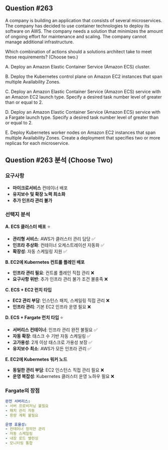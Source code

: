 ## Question #263
A company is building an application that consists of several microservices. 
The company has decided to use container technologies to deploy its software on AWS. 
The company needs a solution that minimizes the amount of ongoing effort for maintenance and scaling. 
The company cannot manage additional infrastructure.

Which combination of actions should a solutions architect take to meet these requirements? (Choose two.)

A. Deploy an Amazon Elastic Container Service (Amazon ECS) cluster.

B. Deploy the Kubernetes control plane on Amazon EC2 instances that span multiple Availability Zones.

C. Deploy an Amazon Elastic Container Service (Amazon ECS) service with an Amazon EC2 launch type. Specify a desired task number level of greater than or equal to 2.

D. Deploy an Amazon Elastic Container Service (Amazon ECS) service with a Fargate launch type. Specify a desired task number level of greater than or equal to 2.

E. Deploy Kubernetes worker nodes on Amazon EC2 instances that span multiple Availability Zones. Create a deployment that specifies two or more replicas for each microservice.

## Question #263 분석 (Choose Two)

### 요구사항
- **마이크로서비스** 컨테이너 배포
- **유지보수 및 확장 노력 최소화**
- **추가 인프라 관리 불가**

### 선택지 분석

**A. ECS 클러스터 배포** ⭐
- **관리형 서비스**: AWS가 클러스터 관리 담당 ✅
- **인프라 추상화**: 컨테이너 오케스트레이션 자동화 ✅
- **확장성**: 자동 스케일링 지원 ✅

**B. EC2에 Kubernetes 컨트롤 플레인 배포**
- **인프라 관리 필요**: 컨트롤 플레인 직접 관리 ❌
- **요구사항 위반**: 추가 인프라 관리 불가 조건 불충족 ❌

**C. ECS + EC2 런치 타입**
- **EC2 관리 부담**: 인스턴스 패치, 스케일링 직접 관리 ❌
- **인프라 관리**: 기본 EC2 인프라 운영 필요 ❌

**D. ECS + Fargate 런치 타입** ⭐
- **서버리스 컨테이너**: 인프라 관리 완전 불필요 ✅
- **자동 확장**: 태스크 수 기반 자동 스케일링 ✅
- **고가용성**: 2개 이상 태스크로 가용성 보장 ✅
- **유지보수 최소**: AWS가 모든 인프라 관리 ✅

**E. EC2에 Kubernetes 워커 노드**
- **동일한 관리 부담**: EC2 인스턴스 직접 관리 필요 ❌
- **운영 복잡성**: Kubernetes 클러스터 운영 노하우 필요 ❌

### Fargate의 장점

```yaml
완전 서버리스:
- 서버 프로비저닝 불필요
- 패치 관리 자동
- 용량 계획 불필요

운영 효율성:
- 컨테이너 정의만 관리
- 자동 스케일링
- 내장 로드 밸런싱
- 모니터링 통합
```
